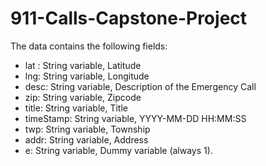 # 911-Calls-Capstone-Project
The data contains the following fields: <br/>

* lat : String variable, Latitude <br/>
* lng: String variable, Longitude <br/>
* desc: String variable, Description of the Emergency Call <br/>
* zip: String variable, Zipcode <br/>
* title: String variable, Title <br/>
* timeStamp: String variable, YYYY-MM-DD HH:MM:SS <br/>
* twp: String variable, Township <br/>
* addr: String variable, Address <br/>
* e: String variable, Dummy variable (always 1).
